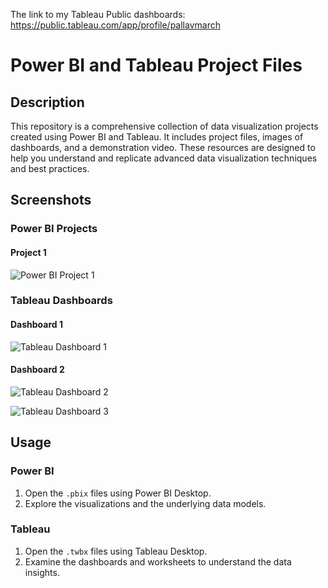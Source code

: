 The link to my Tableau Public dashboards: https://public.tableau.com/app/profile/pallavmarch

# Power BI and Tableau Project Files

## Description
This repository is a comprehensive collection of data visualization projects created using Power BI and Tableau. It includes project files, images of dashboards, and a demonstration video. These resources are designed to help you understand and replicate advanced data visualization techniques and best practices.

## Screenshots
### Power BI Projects
#### Project 1
![[Power BI Project 1](Image_Power_BI_Project_1.png)](https://github.com/pallavmarch/Power-BI-and-Tableau-Project-Files/blob/main/Screenshot_23-11-2024_165720_app.powerbi.com.jpeg)


### Tableau Dashboards
#### Dashboard 1
![[Tableau Dashboard 1](Image_Tableau_Dashboard_1.png)](https://github.com/pallavmarch/Power-BI-and-Tableau-Project-Files/blob/main/Dashboard%201.png)
#### Dashboard 2
![[Tableau Dashboard 2](Image_Tableau_Dashboard_2.png)](https://github.com/pallavmarch/Power-BI-and-Tableau-Project-Files/blob/main/The%20Dashboard.png)

![[Tableau Dashboard 3](Image_Tableau_Dashboard_3.png)](https://github.com/pallavmarch/Power-BI-and-Tableau-Project-Files/blob/main/Image_Tableau_Dashboard_1.png)

## Usage
### Power BI
1. Open the `.pbix` files using Power BI Desktop.
2. Explore the visualizations and the underlying data models.

### Tableau
1. Open the `.twbx` files using Tableau Desktop.
2. Examine the dashboards and worksheets to understand the data insights.
